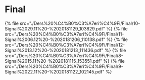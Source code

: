 # Final

<!--Index-->

{% file src="./Ders%20%C4%B0%C3%A7eri%C4%9Fi/Final/10-Signal%2029.11%20-%2020181129_103829.pdf" %}
{% file src="./Ders%20%C4%B0%C3%A7eri%C4%9Fi/Final/11-Signal%2006.12%20-%2020181206_110138.pdf" %}
{% file src="./Ders%20%C4%B0%C3%A7eri%C4%9Fi/Final/12-Signal%2013.12%20-%2020181213_111436.pdf" %}
{% file src="./Ders%20%C4%B0%C3%A7eri%C4%9Fi/Final/8-Signal%2015.11%20-%2020181115_153551.pdf" %}
{% file src="./Ders%20%C4%B0%C3%A7eri%C4%9Fi/Final/9-Signal%2022.11%20-%2020181122_102145.pdf" %}

<!--Index-->
